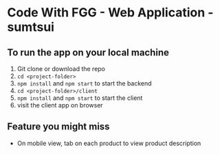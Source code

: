 Code With FGG - Web Application - sumtsui
=========================================

## To run the app on your local machine

1. Git clone or download the repo
2. `cd <project-folder>`
3. `npm install` and `npm start` to start the backend
4. `cd <project-folder>/client`
5. `npm install` and `npm start` to start the client
6. visit the client app on browser 

## Feature you might miss

- On mobile view, tab on each product to view product description 


